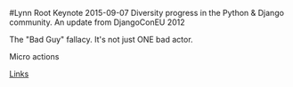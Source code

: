 #Lynn Root Keynote 2015-09-07
Diversity progress in the Python & Django community. An update from DjangoConEU 2012

The "Bad Guy" fallacy. It's not just ONE bad actor.

Micro actions

[Links](http://l.ynn.me/1MnHdaw)